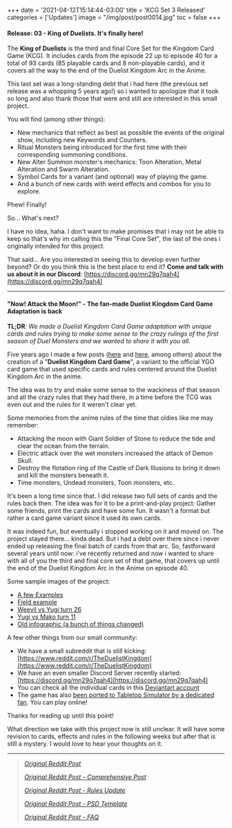 +++
date = '2021-04-12T15:14:44-03:00'
title = 'KCG Set 3 Released'
categories = ['Updates']
image = "/img/post/post0014.jpg"
toc = false
+++

#### Release: 03 - King of Duelists. It's finally here!

The **King of Duelists** is the third and final Core Set for the Kingdom Card Game (KCG). It includes cards from the episode 22 up to episode 40 for a total of 93 cards (85 playable cards and 8 non-playable cards), and it covers all the way to the end of the Duelist Kingdom Arc in the Anime.

This last set was a long-standing debt that i had here (the previous set release was a whopping 5 years ago!) so i wanted to apologize that it took so long and also thank those that were and still are interested in this small project.

You will find (among other things):

* New mechanics that reflect as best as possible the events of the original show, including new Keywords and Counters.
* Ritual Monsters being introduced for the first time with their corresponding summoning conditions.
* New Alter Summon monster's mechanics: Toon Alteration, Metal Alteration and Swarm Alteration.
* Symbol Cards for a variant (and optional) way of playing the game.
* And a bunch of new cards with weird effects and combos for you to explore.

Phew! Finally!

So... What's next?

I have no idea, haha. I don't want to make promises that i may not be able to keep so that's why im calling this the "Final Core Set", the last of the ones i originally intended for this project.

That said... Are you interested in seeing this to develop even further beyond? Or do you think this is the best place to end it? **Come and talk with us about it in our Discord**: [https://discord.gg/mn29q7qah4](https://discord.gg/mn29q7qah4)

---

#### "Now! Attack the Moon!" - The fan-made Duelist Kingdom Card Game Adaptation is back

**TL;DR**: *We made a Duelist Kingdom Card Game adaptation with unique cards and rules trying to make some sense to the crazy rulings of the first season of Duel Monsters and we wanted to share it with you all.*

Five years ago I made a few posts ([here](https://redd.it/477vbh) and [here](https://redd.it/2qdbv3), among others) about the creation of a "**Duelist Kingdom Card Game**", a variant to the official YGO card game that used specific cards and rules centered around the Duelist Kingdom Arc in the anime.

The idea was to try and make some sense to the wackiness of that season and all the crazy rules that they had there, in a time before the TCG was even out and the rules for it weren't clear yet.

Some memories from the anime rules of the time that oldies like me may remember:

* Attacking the moon with Giant Soldier of Stone to reduce the tide and clear the ocean from the terrain.
* Electric attack over the wet monsters increased the attack of Demon Skull.
* Destroy the flotation ring of the Castle of Dark Illusions to bring it down and kill the monsters beneath it.
* Time monsters, Undead monsters, Toon monsters, etc.

It's been a long time since that. I did release two full sets of cards and the rules back then. The idea was for it to be a print-and-play project: Gather some friends, print the cards and have some fun. It wasn't a format but rather a card game variant since it used its own cards.

It was indeed fun, but eventually i stopped working on it and moved on. The project stayed there... kinda dead. But i had a debt over there since i never ended up releasing the final batch of cards from that arc. So, fastforward several years until now: i've recently returned and now i wanted to share with all of you the third and final core set of that game, that covers up until the end of the Duelist Kingdom Arc in the Anime on episode 40.

Some sample images of the project:

* [A few Examples](https://imgur.com/a/TjUmm)
* [Field example](https://i.imgur.com/u7olMlI.jpg)
* [Weevil vs Yugi turn 26](https://i.imgur.com/XVXxuqK.jpg)
* [Yugi vs Mako turn 11](https://i.imgur.com/73RWcf2.jpeg)
* [Old infographic (a bunch of things changed)](https://i.imgur.com/g7f29Pb.jpg)

A few other things from our small community:

* We have a small subreddit that is still kicking: [https://www.reddit.com/r/TheDuelistKingdom](https://www.reddit.com/r/TheDuelistKingdom)
* We have an even smaller Discord Server recently started: [https://discord.gg/mn29q7qah4](https://discord.gg/mn29q7qah4)
* You can check all the individual cards in this [Deviantart account](https://www.deviantart.com/rolvak/gallery/58727364/the-duelist-kingdom-card-game)
* The game has also [been ported to Tabletop Simulator by a dedicated fan](https://redd.it/lbue6z). You can play online!

Thanks for reading up until this point!

What direction we take with this project now is still unclear. It will have some revision to cards, effects and rules in the following weeks but after that is still a mystery. I would love to hear your thoughts on it.

---

> _[Original Reddit Post](https://www.reddit.com/r/TheDuelistKingdom/comments/mov0kp/release_03_king_of_duelists_its_finally_here/)_
>
> _[Original Reddit Post - Comprehensive Post](https://www.reddit.com/r/yugioh/comments/mqsffk/now_attack_the_moon_the_fanmade_duelist_kingdom/)_
>
> _[Original Reddit Post - Rules Update](https://www.reddit.com/r/TheDuelistKingdom/comments/mouw4i/rules_v11/)_
>
> _[Original Reddit Post - PSD Template](https://www.reddit.com/r/TheDuelistKingdom/comments/mpuocx/want_to_make_your_own_cards_this_is_the_psd/)_
>
> _[Original Reddit Post - FAQ](https://old.reddit.com/r/TheDuelistKingdom/comments/mhiezu/faq_what_is_the_duelist_kingdom_updated/)_

